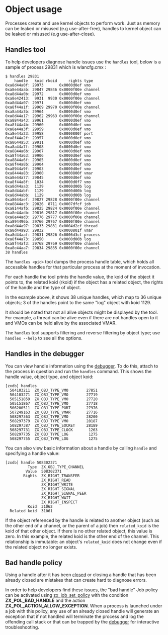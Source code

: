 # Object usage

Processes create and use kernel objects to perform work. Just as memory can
be leaked or misused (e.g use-after-free), handles to kernel object can
be leaked or misused (e.g use-after-close).

## Handles tool

To help developers diagnose handle issues use the `handles` tool, below
is a sample of process 29831 which is wlancfg.cmx :

```
$ handles 29831
    handle   koid rkoid     rights type
0xa8d44a0f: 29973       0x0000d0ef vmo
0xa8e44aab: 29847 29846 0x0000f00e channel
0xa8d44a0b: 29972       0x0000d0ef vmo
0xa8e42413:  9931  9930 0x0000f00e channel
0xa8d44a07: 29971       0x0000d0ef vmo
0xa8f44a1f: 29969 29970 0x0000f00e channel
0xa8a44a3b: 29964       0x0000d0ef vmo
0xa8d44a17: 29962 29963 0x0000f00e channel
0xa8844a43: 29961       0x0000d0ef vmo
0xa8f44a4b: 29960       0x0000d0ef vmo
0xa8e44a3f: 29959       0x0000d0ef vmo
0xa8e44a23: 29958       0x0000800f port
0xa8f44a2f: 29957       0x0000d0ef vmo
0xa8644a53: 29911       0x0000d0ef vmo
0xa8a44a7f: 29908       0x0000d0ef vmo
0xa8844a6b: 29907       0x0000d0ef vmo
0xa8f44a63: 29906       0x0000d0ef vmo
0xa8844a6f: 29905       0x0000d0ef vmo
0xa8f44a8b: 29904       0x0000d0ef vmo
0xa8944a9f: 29903       0x0000d0ef vmo
0xa8444a83: 29900       0x0000800f vmar
0xa8e44a77: 29845       0x0000d0ef vmo
0xa8f44a8f:  1034       0x0000d0f7 vmo
0xa8d44aa3:  1129       0x0000d00b log
0xa8d44abf:  1129       0x0000d00b log
0xa8d44abb:  1129       0x0000d00b log
0xa8644aef: 29827 29828 0x0000f00e channel
0xa8844ac3: 29826  8711 0x0007dfcf job
0xa8144afb: 29825 29824 0x0000f00e channel
0xa8e44adb: 29816 29817 0x0000f00e channel
0xa8e44ad3: 29776 29777 0x0000f00e channel
0xa894496b: 29766 29767 0x0000f00e channel
0xa8d44a97: 29833 29831 0x0004d2cf thread
0xa8d44a93: 29832       0x0000801f vmar
0xa8d44aaf: 29831 29826 0x0006d3cf process
0xa8f44a73: 29850       0x0000d00b log
0xa8f44af3: 29768 29769 0x0000f00e channel
0xa8e44aa7: 29834 29835 0x0000f00e channel
38 handles
```

The `handles <pid>` tool dumps the process handle table, which holds all
accessible handles for that particular process at the moment of invocation.

For each handle the tool prints the handle value, the koid of the object it
points to, the related koid (rkoid) if the object has a related object, the
rights of the handle and the type of object.

In the example above, it shows 38 unique handles, which map to 36 unique
objects; 3 of the handles point to the same "log" object with koid 1129.

It should be noted that not all alive objects might be displayed by the tool.
For example, a thread can be alive even if there are not handles open to it and
VMOs can be held alive by the associated VMAR.

The `handles` tool supports filtering and reverse filtering by object type; use
`handles --help` to see all the options.

## Handles in the debugger

You can view handle information using the [debugger](/docs/development/debugger/kernel_objects.md).
To do this, attach to the process in question and run the `handles` command. This shows the handle
value, object type, and object koid:

```
[zxdb] handles
  504103211  ZX_OBJ_TYPE_VMO        27851
  504103271  ZX_OBJ_TYPE_VMO        27719
  505151859  ZX_OBJ_TYPE_VMO        27720
  505151867  ZX_OBJ_TYPE_VMO        27718
  506200511  ZX_OBJ_TYPE_PORT       27976
  507249163  ZX_OBJ_TYPE_VMAR       27716
  508297363  ZX_OBJ_TYPE_VMO        28200
  508297379  ZX_OBJ_TYPE_VMO        28187
  508297387  ZX_OBJ_TYPE_SOCKET     28189
  508297731  ZX_OBJ_TYPE_CLOCK       1263
  508297735  ZX_OBJ_TYPE_LOG         1275
  508297755  ZX_OBJ_TYPE_LOG         1275
```

You can also view basic information about a handle by calling `handle` and specifying a handle
value:

```
[zxdb] handle 508302371
          Type  ZX_OBJ_TYPE_CHANNEL
         Value  508302371
        Rights  ZX_RIGHT_TRANSFER
                ZX_RIGHT_READ
                ZX_RIGHT_WRITE
                ZX_RIGHT_SIGNAL
                ZX_RIGHT_SIGNAL_PEER
                ZX_RIGHT_WAIT
                ZX_RIGHT_INSPECT
          Koid  31062
  Related koid  31061

```

If the object referenced by the handle is related to another object (such as the other end of a
channel, or the parent of a job) then `related_koid` is the koid of that other object. If there is
no other related object, this value is zero. In this example, the related koid is the other end of
the channel. This relationship is immutable: an object's `related_koid` does not change even if the
related object no longer exists.

## Bad handle policy

Using a handle after it has been [closed](/docs/reference/syscalls/handle_close.md)
or closing a handle that has been already closed are mistakes that can create
hard to diagnose errors.

In order to help developers find these issues, the "bad handle" Job policy can
be activated using [zx_job_set_policy](/docs/reference/syscalls/job_set_policy.md)
with the condition **ZX_POL_BAD_HANDLE** and the action
**ZX_POL_ACTION_ALLOW_EXCEPTION**. When a process is launched under a job with
this policy, any use of an already closed handle will generate an exception
that if not handled will terminate the process and log the offending call stack
or that can be trapped by the [debugger](/docs/development/idk/documentation/debugger.md)
for interactive troubleshooting.

